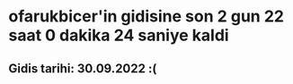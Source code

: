 # ofarukbicer'in gidisine son 2 gun 22 saat 0 dakika 24 saniye kaldi

## Gidis tarihi: 30.09.2022 :(
